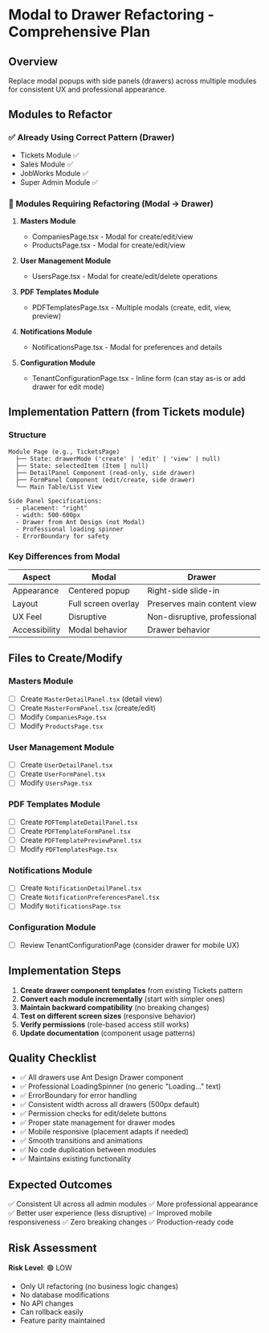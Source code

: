 # Modal to Drawer Refactoring - Comprehensive Plan

## Overview
Replace modal popups with side panels (drawers) across multiple modules for consistent UX and professional appearance.

## Modules to Refactor

### ✅ Already Using Correct Pattern (Drawer)
- Tickets Module ✅
- Sales Module ✅
- JobWorks Module ✅
- Super Admin Module ✅

### 🔄 Modules Requiring Refactoring (Modal → Drawer)
1. **Masters Module**
   - CompaniesPage.tsx - Modal for create/edit/view
   - ProductsPage.tsx - Modal for create/edit/view

2. **User Management Module**
   - UsersPage.tsx - Modal for create/edit/delete operations

3. **PDF Templates Module**
   - PDFTemplatesPage.tsx - Multiple modals (create, edit, view, preview)

4. **Notifications Module**
   - NotificationsPage.tsx - Modal for preferences and details

5. **Configuration Module**
   - TenantConfigurationPage.tsx - Inline form (can stay as-is or add drawer for edit mode)

## Implementation Pattern (from Tickets module)

### Structure
```
Module Page (e.g., TicketsPage)
  ├── State: drawerMode ('create' | 'edit' | 'view' | null)
  ├── State: selectedItem (Item | null)
  ├── DetailPanel Component (read-only, side drawer)
  ├── FormPanel Component (edit/create, side drawer)
  └── Main Table/List View

Side Panel Specifications:
  - placement: "right"
  - width: 500-600px
  - Drawer from Ant Design (not Modal)
  - Professional loading spinner
  - ErrorBoundary for safety
```

### Key Differences from Modal
| Aspect | Modal | Drawer |
|--------|-------|--------|
| Appearance | Centered popup | Right-side slide-in |
| Layout | Full screen overlay | Preserves main content view |
| UX Feel | Disruptive | Non-disruptive, professional |
| Accessibility | Modal behavior | Drawer behavior |

## Files to Create/Modify

### Masters Module
- [ ] Create `MasterDetailPanel.tsx` (detail view)
- [ ] Create `MasterFormPanel.tsx` (create/edit)
- [ ] Modify `CompaniesPage.tsx`
- [ ] Modify `ProductsPage.tsx`

### User Management Module
- [ ] Create `UserDetailPanel.tsx`
- [ ] Create `UserFormPanel.tsx`
- [ ] Modify `UsersPage.tsx`

### PDF Templates Module
- [ ] Create `PDFTemplateDetailPanel.tsx`
- [ ] Create `PDFTemplateFormPanel.tsx`
- [ ] Create `PDFTemplatePreviewPanel.tsx`
- [ ] Modify `PDFTemplatesPage.tsx`

### Notifications Module
- [ ] Create `NotificationDetailPanel.tsx`
- [ ] Create `NotificationPreferencesPanel.tsx`
- [ ] Modify `NotificationsPage.tsx`

### Configuration Module
- [ ] Review TenantConfigurationPage (consider drawer for mobile UX)

## Implementation Steps

1. **Create drawer component templates** from existing Tickets pattern
2. **Convert each module incrementally** (start with simpler ones)
3. **Maintain backward compatibility** (no breaking changes)
4. **Test on different screen sizes** (responsive behavior)
5. **Verify permissions** (role-based access still works)
6. **Update documentation** (component usage patterns)

## Quality Checklist

- ✅ All drawers use Ant Design Drawer component
- ✅ Professional LoadingSpinner (no generic "Loading..." text)
- ✅ ErrorBoundary for error handling
- ✅ Consistent width across all drawers (500px default)
- ✅ Permission checks for edit/delete buttons
- ✅ Proper state management for drawer modes
- ✅ Mobile responsive (placement adapts if needed)
- ✅ Smooth transitions and animations
- ✅ No code duplication between modules
- ✅ Maintains existing functionality

## Expected Outcomes

✅ Consistent UI across all admin modules
✅ More professional appearance
✅ Better user experience (less disruptive)
✅ Improved mobile responsiveness
✅ Zero breaking changes
✅ Production-ready code

## Risk Assessment

**Risk Level**: 🟢 LOW
- Only UI refactoring (no business logic changes)
- No database modifications
- No API changes
- Can rollback easily
- Feature parity maintained
